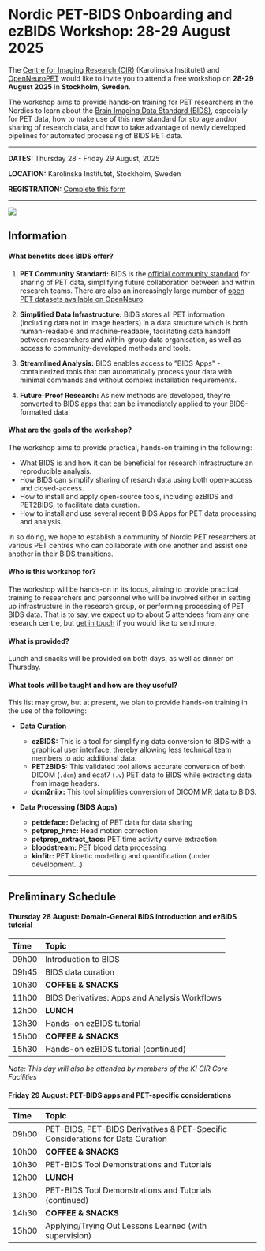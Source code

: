 # Nordic PET-BIDS Onboarding and ezBIDS Workshop: 28-29 August 2025

The [Centre for Imaging Research (CIR)](https://imagingresearch.se/) (Karolinska Institutet) and [OpenNeuroPET](https://openneuropet.github.io/index.html)  would like to invite you to attend a free workshop on **28-29 August 2025** in **Stockholm, Sweden**.  

The workshop aims to provide hands-on training for PET researchers in the Nordics to learn about the [Brain Imaging Data Standard (BIDS)](https://bids.neuroimaging.io/index.html), especially for PET data, how to make use of this new standard for storage and/or sharing of research data, and how to take advantage of newly developed pipelines for automated processing of BIDS PET data.

----------------------------------------------------------------------------------------------------
   **DATES:** Thursday 28 - Friday 29 August, 2025

   **LOCATION:** Karolinska Institutet, Stockholm, Sweden

   **REGISTRATION:** [Complete this form ](https://forms.gle/xZjbhELEEJLtoXHw8)

----------------------------------------------------------------------------------------------------

![ ](BIDS_PET.pn)

## Information

#### What benefits does BIDS offer?

1. **PET Community Standard:** BIDS is the [official community standard](https://journals.sagepub.com/doi/10.1177/0271678X20905433) for sharing of PET data, simplifying future collaboration between and within research teams.  There are also an increasingly large number of [open PET datasets available on OpenNeuro](https://openneuro.org/search/modality/pet?query=%7B%22modality_selected%22%3A%22PET%22%7D).

2. **Simplified Data Infrastructure:** BIDS stores all PET information (including data not in image headers) in a data structure which is both human-readable and machine-readable, facilitating data handoff between researchers and within-group data organisation, as well as access to community-developed methods and tools.

3. **Streamlined Analysis:** BIDS enables access to "BIDS Apps" - containerized tools that can automatically process your data with minimal commands and without complex installation requirements.

4. **Future-Proof Research:** As new methods are developed, they're converted to BIDS apps that can be immediately applied to your BIDS-formatted data.


#### What are the goals of the workshop?

The workshop aims to provide practical, hands-on training in the following:

* What BIDS is and how it can be beneficial for research infrastructure an reproducible analysis.
* How BIDS can simplify sharing of resarch data using both open-access and closed-access.
* How to install and apply open-source tools, including ezBIDS and PET2BIDS, to facilitate data curation.
* How to install and use several recent BIDS Apps for PET data processing and analysis.

In so doing, we hope to establish a community of Nordic PET researchers at various PET centres who can collaborate with one another and assist one another in their BIDS transitions.

#### Who is this workshop for?

The workshop will be hands-on in its focus, aiming to provide practical training to researchers and personnel who will be involved either in setting up infrastructure in the research group, or performing processing of PET BIDS data. That is to say, we expect up to about 5 attendees from any one research centre, but [get in touch](mailto:granville.matheson@ki.se) if you would like to send more.


#### What is provided?

Lunch and snacks will be provided on both days, as well as dinner on Thursday.


#### What tools will be taught and how are they useful?

This list may grow, but at present, we plan to provide hands-on training in the use of the following:

* **Data Curation**
  * **ezBIDS:** This is a tool for simplifying data conversion to BIDS with a graphical user interface, thereby allowing less technical team members to add additional data.
  * **PET2BIDS:** This validated tool allows accurate conversion of both DICOM (`.dcm`) and ecat7 (`.v`) PET data to BIDS while extracting data from image headers.
  * **dcm2niix:** This tool simplifies conversion of DICOM MR data to BIDS.

* **Data Processing (BIDS Apps)**
  * **petdeface:** Defacing of PET data for data sharing
  * **petprep_hmc:** Head motion correction
  * **petprep_extract_tacs:** PET time activity curve extraction
  * **bloodstream:** PET blood data processing
  * **kinfitr:** PET kinetic modelling and quantification (under development...)


----------------------------------------------------------------------------------------------------


## Preliminary Schedule

#### Thursday 28 August: Domain-General BIDS Introduction and ezBIDS tutorial



|Time  |Topic                                          |
|:-----|:----------------------------------------------|
|09h00 |Introduction to BIDS                           |
|09h45 |BIDS data curation                             |
|10h30 |**COFFEE & SNACKS**                            |
|11h00 |BIDS Derivatives: Apps and Analysis Workflows  |
|12h00 |**LUNCH**                                      |
|13h30 |Hands-on ezBIDS tutorial                       |
|15h00 |**COFFEE & SNACKS**                            |
|15h30 |Hands-on ezBIDS tutorial (continued)           |

*Note: This day will also be attended by members of the KI CIR Core Facilities*

#### Friday 29 August: PET-BIDS apps and PET-specific considerations

|Time  |Topic                                                                          |
|:-----|:------------------------------------------------------------------------------|
|09h00 |PET-BIDS, PET-BIDS Derivatives & PET-Specific Considerations for Data Curation |
|10h00 |**COFFEE & SNACKS**                                                            |
|10h30 |PET-BIDS Tool Demonstrations and Tutorials                                     |
|12h00 |**LUNCH**                                                                      |
|13h00 |PET-BIDS Tool Demonstrations and Tutorials (continued)                         |
|14h30 |**COFFEE & SNACKS**                                                            |
|15h00 |Applying/Trying Out Lessons Learned (with supervision)                         |


